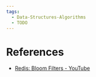 ```yaml
---
tags:
  - Data-Structures-Algorithms
  - TODO
---
```


# References

- [Redis: Bloom Filters - YouTube](https://youtu.be/C27lZKhiKiA?si=v6k6mwRSwpSP5mS_)
